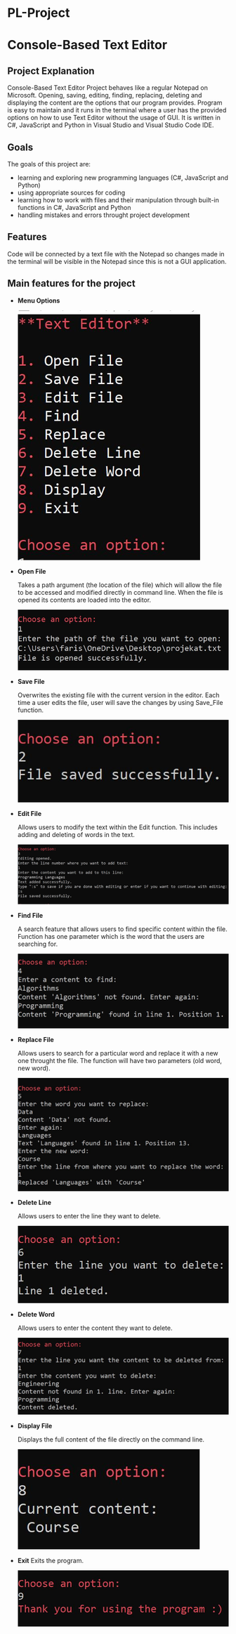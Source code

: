 # PL-Project 
# Console-Based Text Editor

## __Project Explanation__

Console-Based Text Editor Project behaves like a regular Notepad on Microsoft.
Opening, saving, editing, finding, replacing, deleting and displaying the content are the options that our program provides.
Program is easy to maintain and it runs in the terminal where a user has the
provided options on how to use Text Editor without the usage of GUI.
It is written in C#, JavaScript and Python in Visual Studio and Visual Studio Code IDE.

## __Goals__

The goals of this project are:

- learning and exploring new programming languages (C#, JavaScript and Python)
- using appropriate sources for coding
- learning how to work with files and their manipulation through built-in functions in C#, JavaScript and Python
- handling mistakes and errors throught project development


## __Features__


Code will be connected by a text file with the Notepad so changes made in the terminal
will be visible in the Notepad since this is not a GUI application.



## __Main features for the project__

- **Menu Options**
  
  ![Menu Options](https://raw.githubusercontent.com/farissikira/PL-Project/2b1bdb99fdd470cc489b987184af136923e8419f/menu_options.JPG)

- **Open File**

   Takes a path argument (the location of the file) which will allow the file to be accessed and modified directly in command line. When the file is opened its contents are 
   loaded into the editor.

  ![Open File](https://github.com/farissikira/PL-Project/blob/main/open.jpg?raw=true)
  
- **Save File**

  Overwrites the existing file with the current version in the editor. Each time a user edits the file, user will save the changes by using Save_File function.

  ![Save File](https://github.com/farissikira/PL-Project/blob/main/save.jpg?raw=true)
  
   
- **Edit File**

  Allows users to modify the text within the Edit function. This includes adding and deleting of words in the text.

  ![Edit FIle](https://github.com/farissikira/PL-Project/blob/main/edit.jpg?raw=true)
  
- **Find File**

  A search feature that allows users to find specific content within the file. Function has one parameter which is the word that the users are searching for.

  ![Find](https://github.com/farissikira/PL-Project/blob/main/find.jpg?raw=true)
  
  
- **Replace File**

  Allows users to search for a particular word and replace it with a new one throught the file. The function will have two parameters (old word, new word).

  ![Replace](https://github.com/farissikira/PL-Project/blob/main/replace.jpg?raw=true)

- **Delete Line**
    
  Allows users to enter the line they want to delete.

  ![Delete Line](https://github.com/farissikira/PL-Project/blob/main/delete_line.jpg?raw=true)

- **Delete Word**
  
  Allows users to enter the content they want to delete.
  
  ![Delete Word](https://github.com/farissikira/PL-Project/blob/main/delete_word.JPG?raw=true)

    
- **Display File**

  Displays the full content of the file directly on the command line.

  ![Display](https://github.com/farissikira/PL-Project/blob/main/display.jpg?raw=true)

- **Exit**
  Exits the program.

  ![Exit](https://github.com/farissikira/PL-Project/blob/main/exit.JPG?raw=true)
